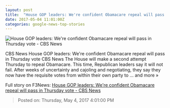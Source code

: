 ```yaml
---
layout: post
title:  "House GOP leaders: We're confident Obamacare repeal will pass in Thursday vote - CBS News"
date: 2017-05-04 11:01:00Z
categories: google-news-top-stories
---
```


![House GOP leaders: We're confident Obamacare repeal will pass in Thursday vote - CBS News](http://cbsnews1.cbsistatic.com/hub/i/2017/03/17/81e5536d-477c-45fe-b6cf-eb63ecac495c/rtx317w3.jpg)

CBS News House GOP leaders: We're confident Obamacare repeal will pass in Thursday vote CBS News The House will make a second attempt Thursday to repeal Obamacare. This time, Republican leaders say it will not fail. After weeks of uncertainty and cajoling and negotiating, they say they now have the requisite votes from within their own party to ... and more »


Full story on F3News: [House GOP leaders: We're confident Obamacare repeal will pass in Thursday vote - CBS News](http://www.f3nws.com/n/ESGJtG)

> Posted on: Thursday, May 4, 2017 4:01:00 PM
